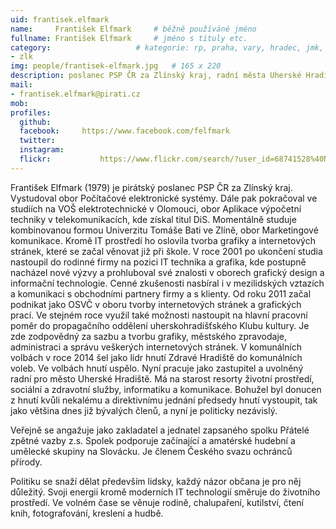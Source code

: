 ```yaml
---
uid: frantisek.elfmark
name:     František Elfmark  	# běžně používáné jméno
fullname: František Elfmark  	# jméno s tituly etc.
category:                 	# kategorie: rp, praha, vary, hradec, jmk, senat
- zlk
img: people/frantisek-elfmark.jpg   # 165 x 220
description: poslanec PSP ČR za Zlínský kraj, radní města Uherské Hradiště            	# kratký popis, max 160 znaků
mail:
- frantisek.elfmark@pirati.cz
mob:	  
profiles:
  github:       
  facebook:     https://www.facebook.com/felfmark
  twitter: 	
  instagram:    
  flickr:		    https://www.flickr.com/search/?user_id=68741528%40N03&sort=date-taken-desc&text=franti%C5%A1ek%20elfmark&view_all=1
---
```


František Elfmark (1979) je pirátský poslanec PSP ČR za Zlínský kraj. Vystudoval obor Počítačové elektronické systémy. Dále pak pokračoval ve studiích na VOŠ elektrotechnické v Olomouci, obor Aplikace výpočetní techniky v telekomunikacích, kde získal titul DiS. Momentálně studuje kombinovanou formou Univerzitu Tomáše Bati ve Zlíně, obor Marketingové komunikace. Kromě IT prostředí ho oslovila tvorba grafiky a internetových stránek, které se začal věnovat již při škole. V roce 2001 po ukončení studia nastoupil do rodinné firmy na pozici IT technika a grafika, kde postupně nacházel nové výzvy a prohluboval své znalosti v oborech grafický design a informační technologie. Cenné zkušenosti nasbíral i v mezilidských vztazích a komunikaci s obchodními partnery firmy a s klienty. Od roku 2011 začal podnikat jako OSVČ v oboru tvorby internetových stránek a grafických prací. Ve stejném roce využil také možnosti nastoupit na hlavní pracovní poměr do propagačního oddělení uherskohradišťského Klubu kultury. Je zde zodpovědný za sazbu a tvorbu grafiky, městského zpravodaje, administraci a správu veškerých internetových stránek. V komunálních volbách v roce 2014 šel jako lídr hnutí Zdravé Hradiště do komunálních voleb. Ve volbách hnutí uspělo. Nyní pracuje jako zastupitel a uvolněný radní pro město Uherské Hradiště. Má na starost resorty životní prostředí, sociální a zdravotní služby, informatiku a komunikace. Bohužel byl donucen z hnutí kvůli nekalému a direktivnímu jednání předsedy hnutí vystoupit, tak jako většina dnes již bývalých členů, a nyní je politicky nezávislý.

Veřejně se angažuje jako zakladatel a jednatel zapsaného spolku Přátelé zpětné vazby z.s.  Spolek podporuje začínající a amatérské hudební a umělecké skupiny na Slovácku. Je členem Českého svazu ochránců přírody.

Politiku se snaží dělat především lidsky, každý názor občana je pro něj důležitý. Svoji energii kromě moderních IT technologií směruje do životního prostředí. Ve volném čase se věnuje rodině, chalupaření, kutilství, čtení knih, fotografování, kreslení a hudbě.
